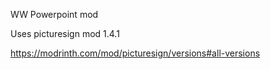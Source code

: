 WW Powerpoint mod

Uses picturesign mod 1.4.1

https://modrinth.com/mod/picturesign/versions#all-versions